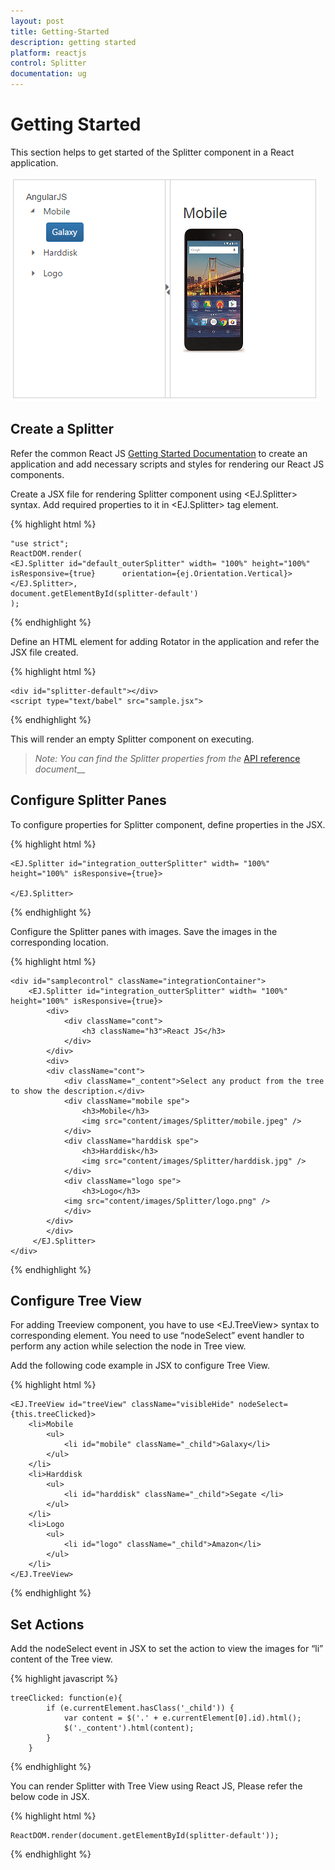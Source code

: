 ```yaml
---
layout: post
title: Getting-Started
description: getting started
platform: reactjs
control: Splitter 
documentation: ug
---
```


# Getting Started

This section helps to get started of the Splitter component in a React application.

![](Getting_Started_images/Getting_Started_img1.png)

## Create a Splitter

Refer the common React JS [Getting Started Documentation](https://help.syncfusion.com/reactjs/overview#getting-started-with-react) to create an application and add necessary scripts and styles for rendering our React JS components.

Create a JSX file for rendering Splitter component using &lt;EJ.Splitter&gt; syntax. Add required properties to it in &lt;EJ.Splitter&gt; tag element.

{% highlight html %}

    "use strict";
    ReactDOM.render(
    <EJ.Splitter id="default_outerSplitter" width= "100%" height="100%" isResponsive={true}      orientation={ej.Orientation.Vertical}>
    </EJ.Splitter>,
    document.getElementById(splitter-default')
    );

{% endhighlight %}

Define an HTML element for adding Rotator in the application and refer the JSX file created.

{% highlight html %}

    <div id="splitter-default"></div>
    <script type="text/babel" src="sample.jsx"> 


{% endhighlight %}

This will render an empty Splitter component on executing.

> _Note:_ _You can find the Splitter properties from the_ [API reference](https://help.syncfusion.com/api/js/ejsplitter) _document___

## Configure Splitter Panes

To configure properties for Splitter component, define properties in the JSX.

{% highlight html %}

    <EJ.Splitter id="integration_outterSplitter" width= "100%" height="100%" isResponsive={true}>

    </EJ.Splitter>

{% endhighlight %}

Configure the Splitter panes with images. Save the images in the corresponding location.

{% highlight html %}

    <div id="samplecontrol" className="integrationContainer">
        <EJ.Splitter id="integration_outterSplitter" width= "100%" height="100%" isResponsive={true}>
            <div>
                <div className="cont">
                    <h3 className="h3">React JS</h3>                               
                </div>
            </div>
            <div>
            <div className="cont">
                <div className="_content">Select any product from the tree to show the description.</div>
                <div className="mobile spe">
                    <h3>Mobile</h3>
                    <img src="content/images/Splitter/mobile.jpeg" />
                </div>
                <div className="harddisk spe">
                    <h3>Harddisk</h3>
                    <img src="content/images/Splitter/harddisk.jpg" />
                </div>
                <div className="logo spe">
                    <h3>Logo</h3>
                <img src="content/images/Splitter/logo.png" />
                </div>
            </div>
            </div>
         </EJ.Splitter>
    </div>


{% endhighlight %}

## Configure Tree View 

For adding Treeview component, you have to use &lt;EJ.TreeView&gt; syntax to corresponding element. You need to use “nodeSelect” event handler to perform any action while selection the node in Tree view.

Add the following code example in JSX to configure Tree View.

{% highlight html %}

    <EJ.TreeView id="treeView" className="visibleHide" nodeSelect={this.treeClicked}>
        <li>Mobile
            <ul>
                <li id="mobile" className="_child">Galaxy</li>
            </ul>
        </li>
        <li>Harddisk
            <ul>
                <li id="harddisk" className="_child">Segate </li>
            </ul>
        </li>
        <li>Logo
            <ul>
                <li id="logo" className="_child">Amazon</li>
            </ul>
        </li>
    </EJ.TreeView>


{% endhighlight %}

## Set Actions

Add the nodeSelect event in JSX to set the action to view the images for “li” content of the Tree view.

{% highlight javascript %}

    treeClicked: function(e){
            if (e.currentElement.hasClass('_child')) {
                var content = $('.' + e.currentElement[0].id).html();
                $('._content').html(content);
            }
        }


{% endhighlight %}

You can render Splitter with Tree View using React JS, Please refer the below code in JSX.

{% highlight html %}

    ReactDOM.render(document.getElementById(splitter-default'));

{% endhighlight %}

